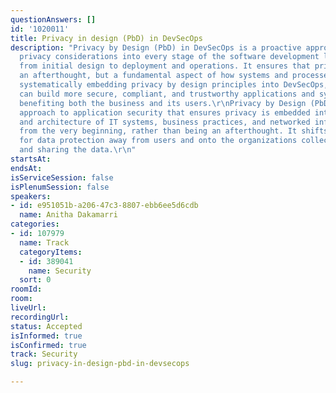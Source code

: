 ```yaml
---
questionAnswers: []
id: '1020011'
title: Privacy in design (PbD) in DevSecOps
description: "Privacy by Design (PbD) in DevSecOps is a proactive approach that integrates
  privacy considerations into every stage of the software development lifecycle (SDLC),
  from initial design to deployment and operations. It ensures that privacy is not
  an afterthought, but a fundamental aspect of how systems and processes are built.\r\nBy
  systematically embedding privacy by design principles into DevSecOps, organizations
  can build more secure, compliant, and trustworthy applications and systems, ultimately
  benefiting both the business and its users.\r\nPrivacy by Design (PbD) is a fundamental
  approach to application security that ensures privacy is embedded into the design
  and architecture of IT systems, business practices, and networked infrastructure
  from the very beginning, rather than being an afterthought. It shifts the responsibility
  for data protection away from users and onto the organizations collecting, storing,
  and sharing the data.\r\n"
startsAt:
endsAt:
isServiceSession: false
isPlenumSession: false
speakers:
- id: e951051b-a206-47c3-8807-ebb6ee5d6cdb
  name: Anitha Dakamarri
categories:
- id: 107979
  name: Track
  categoryItems:
  - id: 389041
    name: Security
  sort: 0
roomId:
room:
liveUrl:
recordingUrl:
status: Accepted
isInformed: true
isConfirmed: true
track: Security
slug: privacy-in-design-pbd-in-devsecops

---
```

